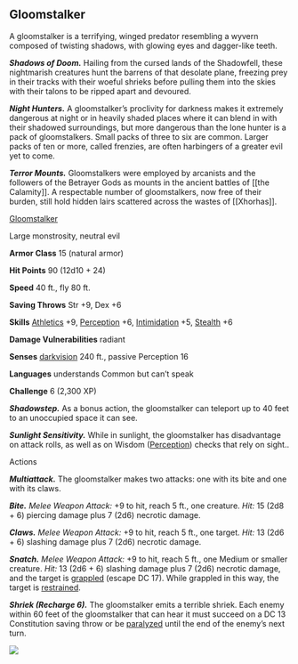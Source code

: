 ## Gloomstalker

A gloomstalker is a terrifying, winged predator resembling a wyvern composed of twisting shadows, with glowing eyes and dagger-like teeth.

_**Shadows of Doom.**_ Hailing from the cursed lands of the Shadowfell, these nightmarish creatures hunt the barrens of that desolate plane, freezing prey in their tracks with their woeful shrieks before pulling them into the skies with their talons to be ripped apart and devoured.

_**Night Hunters.**_ A gloomstalker’s proclivity for darkness makes it extremely dangerous at night or in heavily shaded places where it can blend in with their shadowed surroundings, but more dangerous than the lone hunter is a pack of gloomstalkers. Small packs of three to six are common. Larger packs of ten or more, called frenzies, are often harbingers of a greater evil yet to come.

_**Terror Mounts.**_ Gloomstalkers were employed by arcanists and the followers of the Betrayer Gods as mounts in the ancient battles of [[the Calamity]]. A respectable number of gloomstalkers, now free of their burden, still hold hidden lairs scattered across the wastes of [[Xhorhas]].

[Gloomstalker](https://www.dndbeyond.com/monsters/gloomstalker)

Large monstrosity, neutral evil

**Armor Class** 15 (natural armor)

**Hit Points** 90 (12d10 + 24)

**Speed** 40 ft., fly 80 ft.

**Saving Throws** Str +9, Dex +6

**Skills** [Athletics](https://www.dndbeyond.com/compendium/rules/basic-rules/using-ability-scores#Athletics) +9, [Perception](https://www.dndbeyond.com/compendium/rules/basic-rules/using-ability-scores#Perception) +6, [Intimidation](https://www.dndbeyond.com/compendium/rules/basic-rules/using-ability-scores#Intimidation) +5, [Stealth](https://www.dndbeyond.com/compendium/rules/basic-rules/using-ability-scores#Stealth) +6

**Damage Vulnerabilities** radiant

**Senses** [darkvision](https://www.dndbeyond.com/compendium/rules/basic-rules/monsters#Darkvision) 240 ft., passive Perception 16

**Languages** understands Common but can’t speak

**Challenge** 6 (2,300 XP)

_**Shadowstep.**_ As a bonus action, the gloomstalker can teleport up to 40 feet to an unoccupied space it can see.

_**Sunlight Sensitivity.**_ While in sunlight, the gloomstalker has disadvantage on attack rolls, as well as on Wisdom ([Perception](https://www.dndbeyond.com/compendium/rules/basic-rules/using-ability-scores#Perception)) checks that rely on sight..

Actions

_**Multiattack.**_ The gloomstalker makes two attacks: one with its bite and one with its claws.

_**Bite.** Melee Weapon Attack:_ +9 to hit, reach 5 ft., one creature. _Hit:_ 15 (2d8 + 6) piercing damage plus 7 (2d6) necrotic damage.

_**Claws.** Melee Weapon Attack:_ +9 to hit, reach 5 ft., one target. _Hit:_ 13 (2d6 + 6) slashing damage plus 7 (2d6) necrotic damage.

_**Snatch.** Melee Weapon Attack:_ +9 to hit, reach 5 ft., one Medium or smaller creature. _Hit:_ 13 (2d6 + 6) slashing damage plus 7 (2d6) necrotic damage, and the target is [grappled](https://www.dndbeyond.com/compendium/rules/basic-rules/appendix-a-conditions#Grappled) (escape DC 17). While grappled in this way, the target is [restrained](https://www.dndbeyond.com/compendium/rules/basic-rules/appendix-a-conditions#Restrained).

_**Shriek (Recharge 6).**_ The gloomstalker emits a terrible shriek. Each enemy within 60 feet of the gloomstalker that can hear it must succeed on a DC 13 Constitution saving throw or be [paralyzed](https://www.dndbeyond.com/compendium/rules/basic-rules/appendix-a-conditions#Paralyzed) until the end of the enemy’s next turn.

[![](https://media-waterdeep.cursecdn.com/avatars/thumbnails/9170/30/400/455/637199798886835347.png)](https://media-waterdeep.cursecdn.com/avatars/9170/30/637199798886835347.png)
